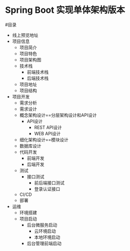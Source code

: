 # Spring Boot 实现单体架构版本

#目录

* 线上预览地址
* 项目信息
  * 项目简介
  * 项目特色 
  * 项目架构图
  * 技术栈
    * 前端技术栈
    * 后端技术栈
  * 项目地址
  * 项目结构 
* 项目开发
  * 需求分析
  * 需求设计
  * 概念架构设计==分层架构设计和API设计
    * API设计
      * REST API设计
      * WEB API设计 
  * 细化架构设计==模块设计 
  * 数据库设计
  * 代码开发
    * 前端开发
    * 后端开发
  * 测试
    * 接口测试
      * 前后端接口测试
      * 登录认证接口  
  * CI/CD
  * 部署  
* 运维
  * 环境搭建
  * 项目启动
    * 后台微服务启动
      * 云环境启动
      * 本地环境启动 
    * 后台管理前端启动
     
